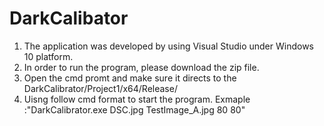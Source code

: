 # DarkCalibator
1. The application was developed by using Visual Studio under Windows 10 platform. 
2. In order to run the program, please download the zip file.
3. Open the cmd promt and make sure it directs to the DarkCalibrator/Project1/x64/Release/
4. Uisng follow cmd format to start the program. 
   Exmaple :"DarkCalibrator.exe DSC.jpg TestImage_A.jpg 80 80"
